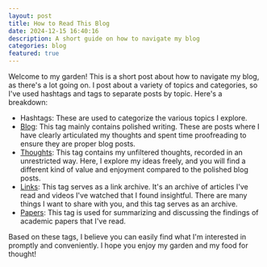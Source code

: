 ```yaml
---
layout: post
title: How to Read This Blog
date: 2024-12-15 16:40:16
description: A short guide on how to navigate my blog
categories: blog
featured: true
---
```


Welcome to my garden! This is a short post about how to navigate my blog, as there's a lot going on. I post about a variety of topics and categories, so I've used hashtags and tags to separate posts by topic. Here's a breakdown:

*   Hashtags: These are used to categorize the various topics I explore.
*   [Blog](https://ht0324.github.io/blog/category/blog): This tag mainly contains polished writing. These are posts where I have clearly articulated my thoughts and spent time proofreading to ensure they are proper blog posts.
*   [Thoughts](https://ht0324.github.io/blog/category/thoughts): This tag contains my unfiltered thoughts, recorded in an unrestricted way. Here, I explore my ideas freely, and you will find a different kind of value and enjoyment compared to the polished blog posts.
*   [Links](https://ht0324.github.io/blog/category/links): This tag serves as a link archive. It's an archive of articles I've read and videos I've watched that I found insightful. There are many things I want to share with you, and this tag serves as an archive.
*   [Papers](https://ht0324.github.io/blog/category/papers): This tag is used for summarizing and discussing the findings of academic papers that I've read.

Based on these tags, I believe you can easily find what I'm interested in promptly and conveniently. I hope you enjoy my garden and my food for thought!

